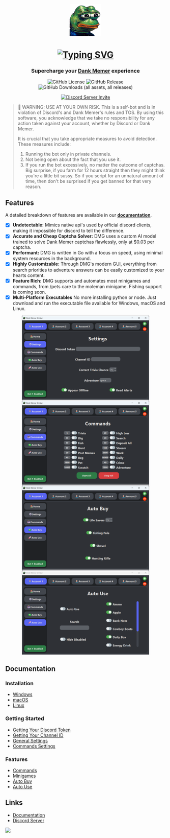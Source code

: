 <br>

<div align="center">
  <img src=".github/assets/img/icon.png" width="100">

  # [![Typing SVG](https://readme-typing-svg.herokuapp.com?font=Permanent+Marker&size=40&pause=1000&color=598e3c&center=true&vCenter=true&width=435&lines=Dank+Memer+Grinder)](https://git.io/typing-svg)

  ### Supercharge your [Dank Memer](https://dankmemer.lol/) experience

  ![GitHub License](https://img.shields.io/github/license/BridgeSenseDev/Dank-Memer-Grinder?style=for-the-badge&color=%2322c55e)
  ![GitHub Release](https://img.shields.io/github/v/release/BridgeSenseDev/Dank-Memer-Grinder?include_prereleases&sort=semver&style=for-the-badge)
  ![GitHub Downloads (all assets, all releases)](https://img.shields.io/github/downloads/BridgeSenseDev/Dank-Memer-Grinder/total?style=for-the-badge&color=%2322c55e)

  [![Discord Server Invite](https://invidget.switchblade.xyz/KTrmQnhCHb)](https://discord.gg/KTrmQnhCHb)
</div>

> 🚨 WARNING: USE AT YOUR OWN RISK. This is a self-bot and is in violation of Discord's and Dank Memer's rules and TOS. By using this software, you acknowledge that we take no responsibility for any action taken against your account, whether by Discord or Dank Memer.
>
> It is crucial that you take appropriate measures to avoid detection. These measures include:
> <ol>
>  <li>Running the bot only in private channels.</li>
>  <li>Not being open about the fact that you use it.</li>
>  <li>If you run the bot excessively, no matter the outcome of captchas. Big surprise, if you farm for 12 hours straight then they might think you're a little bit sussy. So if you script for an unnatural amount of time, then don't be surprised if you get banned for that very reason.</li>
> </ol>

## Features
A detailed breakdown of features are available in our [**<u>documentation</u>**](https://docs.dankmemer.tools/features/commands).

-   [x] **Undetectable:** Mimics native api's used by official discord clients, making it impossible for discord to tell the difference.
-   [x] **Accurate and Cheap Captcha Solver:** DMG uses a custom AI model trained to solve Dank Memer captchas flawlessly, only at $0.03 per captcha.
-   [x] **Performant:** DMG is written in Go with a focus on speed, using minimal system resources in the background.
-   [x] **Highly Customizable:** Through DMG's modern GUI, everything from search priorities to adventure answers can be easily customized to your hearts content.
-   [x] **Feature Rich:** DMG supports and automates most minigames and commands, from /pets care to the moleman minigame. Fishing support is coming soon.
-   [x] **Multi-Platform Executables** No more installing python or node. Just download and run the executable file available for Windows, macOS and Linux.

<div align="center">
  <img src=".github/assets/img/settings.png" width="400">
  <img src=".github/assets/img/commands.png" width="400">
  <img src=".github/assets/img/autobuy.png" width="400">
  <img src=".github/assets/img/autouse.png" width="400">
</div>

## Documentation

### Installation
- [Windows](https://docs.dankmemer.tools/installation/windows)
- [macOS](https://docs.dankmemer.tools/installation/macos)
- [Linux](https://docs.dankmemer.tools/installation/linux)

### Getting Started
- [Getting Your Discord Token](https://docs.dankmemer.tools/configuration/getting-your-discord-token)
- [Getting Your Channel ID](https://docs.dankmemer.tools/configuration/getting-your-channel-id)
- [General Settings](https://docs.dankmemer.tools/configuration/general-settings)
- [Commands Settings](https://docs.dankmemer.tools/configuration/commands-settings)

### Features
- [Commands](https://docs.dankmemer.tools/features/commands)
- [Minigames](https://docs.dankmemer.tools/features/minigames)
- [Auto Buy](https://docs.dankmemer.tools/features/auto-buy)
- [Auto Use](https://docs.dankmemer.tools/features/auto-use)

## Links
- [Documentation](https://docs.dankmemer.tools)
- [Discord Server](https://discord.gg/KTrmQnhCHb)

<a href="https://www.buymeacoffee.com/bridgesense"><img src="https://img.buymeacoffee.com/button-api/?text=Buy me a coffee&emoji=&slug=bridgesense&button_colour=199532&font_colour=ffffff&font_family=Arial&outline_colour=ffffff&coffee_colour=FFDD00" /></a>
